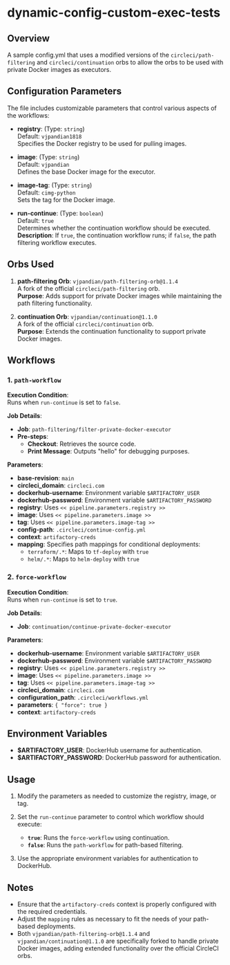 # dynamic-config-custom-exec-tests

## Overview

A sample config.yml that uses a modified versions of the `circleci/path-filtering` and `circleci/continuation` orbs to allow the orbs to be used with private Docker images as executors.

## Configuration Parameters

The file includes customizable parameters that control various aspects of the workflows:

- **registry**: (Type: `string`)  
  Default: `vjpandian1818`  
  Specifies the Docker registry to be used for pulling images.

- **image**: (Type: `string`)  
  Default: `vjpandian`  
  Defines the base Docker image for the executor.

- **image-tag**: (Type: `string`)  
  Default: `cimg-python`  
  Sets the tag for the Docker image.

- **run-continue**: (Type: `boolean`)  
  Default: `true`  
  Determines whether the continuation workflow should be executed.  
  **Description**: If `true`, the continuation workflow runs; if `false`, the path filtering workflow executes.

## Orbs Used

1. **path-filtering Orb**: `vjpandian/path-filtering-orb@1.1.4`  
   A fork of the official `circleci/path-filtering` orb.  
   **Purpose**: Adds support for private Docker images while maintaining the path filtering functionality.

2. **continuation Orb**: `vjpandian/continuation@1.1.0`  
   A fork of the official `circleci/continuation` orb.  
   **Purpose**: Extends the continuation functionality to support private Docker images.

## Workflows

### 1. `path-workflow`

**Execution Condition**:  
Runs when `run-continue` is set to `false`.

**Job Details**:
- **Job**: `path-filtering/filter-private-docker-executor`
- **Pre-steps**:
  - **Checkout**: Retrieves the source code.
  - **Print Message**: Outputs "hello" for debugging purposes.

**Parameters**:
- **base-revision**: `main`
- **circleci_domain**: `circleci.com`
- **dockerhub-username**: Environment variable `$ARTIFACTORY_USER`
- **dockerhub-password**: Environment variable `$ARTIFACTORY_PASSWORD`
- **registry**: Uses `<< pipeline.parameters.registry >>`
- **image**: Uses `<< pipeline.parameters.image >>`
- **tag**: Uses `<< pipeline.parameters.image-tag >>`
- **config-path**: `.circleci/continue-config.yml`
- **context**: `artifactory-creds`
- **mapping**: Specifies path mappings for conditional deployments:
  - `terraform/.*`: Maps to `tf-deploy` with `true`
  - `helm/.*`: Maps to `helm-deploy` with `true`

### 2. `force-workflow`

**Execution Condition**:  
Runs when `run-continue` is set to `true`.

**Job Details**:
- **Job**: `continuation/continue-private-docker-executor`

**Parameters**:
- **dockerhub-username**: Environment variable `$ARTIFACTORY_USER`
- **dockerhub-password**: Environment variable `$ARTIFACTORY_PASSWORD`
- **registry**: Uses `<< pipeline.parameters.registry >>`
- **image**: Uses `<< pipeline.parameters.image >>`
- **tag**: Uses `<< pipeline.parameters.image-tag >>`
- **circleci_domain**: `circleci.com`
- **configuration_path**: `.circleci/workflows.yml`
- **parameters**: `{ "force": true }`
- **context**: `artifactory-creds`

## Environment Variables

- **$ARTIFACTORY_USER**: DockerHub username for authentication.
- **$ARTIFACTORY_PASSWORD**: DockerHub password for authentication.

## Usage

1. Modify the parameters as needed to customize the registry, image, or tag.
2. Set the `run-continue` parameter to control which workflow should execute:
   - **`true`**: Runs the `force-workflow` using continuation.
   - **`false`**: Runs the `path-workflow` for path-based filtering.

3. Use the appropriate environment variables for authentication to DockerHub.

## Notes

- Ensure that the `artifactory-creds` context is properly configured with the required credentials.
- Adjust the `mapping` rules as necessary to fit the needs of your path-based deployments.
- Both `vjpandian/path-filtering-orb@1.1.4` and `vjpandian/continuation@1.1.0` are specifically forked to handle private Docker images, adding extended functionality over the official CircleCI orbs.
